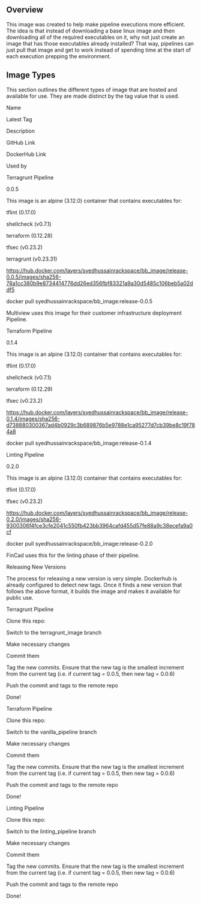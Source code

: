 ## Overview

This image was created to help make pipeline executions more efficient. The idea is that instead of downloading a base linux image and then downloading all of the required executables on it, why not just create an image that has those executables already installed? That way, pipelines can just pull that image and get to work instead of spending time at the start of each execution prepping the environment. 

## Image Types

This section outlines the different types of image that are hosted and available for use. They are made distinct by the tag value that is used.


Name

Latest Tag

Description

GitHub Link

DockerHub Link

Used by

Terragrunt Pipeline

0.0.5

This image is an alpine (3.12.0) container that contains executables for:

tflint (0.17.0)

shellcheck (v0.7.1)

terraform (0.12.28)

tfsec (v0.23.2)

terragrunt (v0.23.31)

 

https://hub.docker.com/layers/syedhussainrackspace/bb_image/release-0.0.5/images/sha256-78a1cc380b9e8734414776dd26ed356fbf83321a9a30d5485c106beb5a02ddf5

docker pull syedhussainrackspace/bb_image:release-0.0.5

Multiview uses this image for their customer infrastructure deployment Pipeline.

Terraform Pipeline

0.1.4

This image is an alpine (3.12.0) container that contains executables for:

tflint (0.17.0)

shellcheck (v0.7.1)

terraform (0.12.29)

tfsec (v0.23.2)

 

https://hub.docker.com/layers/syedhussainrackspace/bb_image/release-0.1.4/images/sha256-d738880300367ad4b0929c3b689876b5e9788e1ca95277d7cb39be8c19f784a8

docker pull syedhussainrackspace/bb_image:release-0.1.4

Linting Pipeline

0.2.0

This image is an alpine (3.12.0) container that contains executables for:

tflint (0.17.0)

tfsec (v0.23.2)

 

https://hub.docker.com/layers/syedhussainrackspace/bb_image/release-0.2.0/images/sha256-9300306f4fce3cfe2041c550fb423bb3964cafd455d57fe88a9c38ecefa9a0cf

docker pull syedhussainrackspace/bb_image:release-0.2.0

FinCad uses this for the linting phase of their pipeline.

Releasing New Versions

The process for releasing a new version is very simple. Dockerhub is already configured to detect new tags. Once it finds a new version that follows the above format, it builds the image and makes it available for public use.

Terragrunt Pipeline

Clone this repo:  

Switch to the terragrunt_image branch

Make necessary changes

Commit them

Tag the new commits. Ensure that the new tag is the smallest increment from the current tag (i.e. if current tag = 0.0.5, then new tag = 0.0.6)

Push the commit and tags to the remote repo

Done!

Terraform Pipeline

Clone this repo:  

Switch to the vanilla_pipeline branch

Make necessary changes

Commit them

Tag the new commits. Ensure that the new tag is the smallest increment from the current tag (i.e. if current tag = 0.0.5, then new tag = 0.0.6)

Push the commit and tags to the remote repo

Done!

Linting Pipeline

Clone this repo:  

Switch to the linting_pipeline branch

Make necessary changes

Commit them

Tag the new commits. Ensure that the new tag is the smallest increment from the current tag (i.e. if current tag = 0.0.5, then new tag = 0.0.6)

Push the commit and tags to the remote repo

Done!

